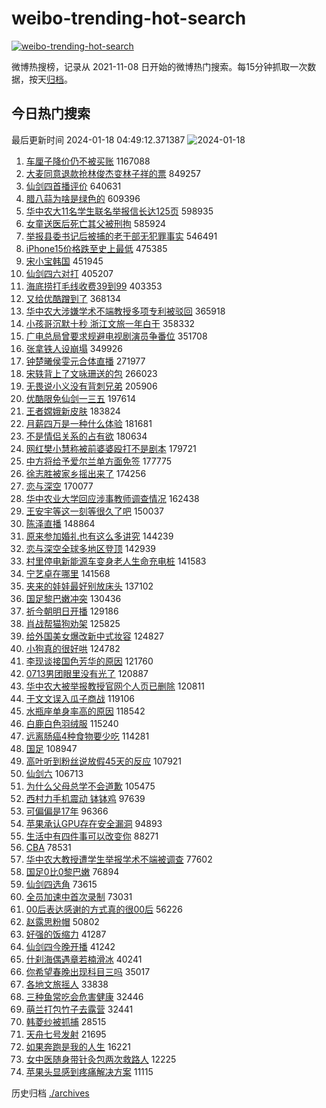 # weibo-trending-hot-search

[![weibo-trending-hot-search](https://github.com/ameizi/weibo-trending-hot-search/actions/workflows/ci.yml/badge.svg)](https://github.com/ameizi/weibo-trending-hot-search/actions/workflows/ci.yml)

微博热搜榜，记录从 2021-11-08 日开始的微博热门搜索。每15分钟抓取一次数据，按天[归档](./archives)。

## 今日热门搜索

<!-- BEGIN --> 
最后更新时间 2024-01-18 04:49:12.371387 
![2024-01-18](https://imgs-storage.s3.us-east-005.backblazeb2.com/20240118/2024-01-18.png?versionId=4_z8fbbed132d73df8689c40f13_f1107215e4f0e370d_d20240117_m204912_c005_v0501005_t0032_u01705524552309) 
1. [车厘子降价仍不被买账](https://s.weibo.com/weibo?q=%23%E8%BD%A6%E5%8E%98%E5%AD%90%E9%99%8D%E4%BB%B7%E4%BB%8D%E4%B8%8D%E8%A2%AB%E4%B9%B0%E8%B4%A6%23&t=31&band_rank=1&Refer=top) 1167088
1. [大麦同意退款抢林俊杰变林子祥的票](https://s.weibo.com/weibo?q=%23%E5%A4%A7%E9%BA%A6%E5%90%8C%E6%84%8F%E9%80%80%E6%AC%BE%E6%8A%A2%E6%9E%97%E4%BF%8A%E6%9D%B0%E5%8F%98%E6%9E%97%E5%AD%90%E7%A5%A5%E7%9A%84%E7%A5%A8%23&t=31&band_rank=12&Refer=top) 849257
1. [仙剑四首播评价](https://s.weibo.com/weibo?q=%E4%BB%99%E5%89%91%E5%9B%9B%E9%A6%96%E6%92%AD%E8%AF%84%E4%BB%B7&t=31&band_rank=2&Refer=top) 640631
1. [腊八蒜为啥是绿色的](https://s.weibo.com/weibo?q=%23%E8%85%8A%E5%85%AB%E8%92%9C%E4%B8%BA%E5%95%A5%E6%98%AF%E7%BB%BF%E8%89%B2%E7%9A%84%23&t=31&band_rank=3&Refer=top) 609396
1. [华中农大11名学生联名举报信长达125页](https://s.weibo.com/weibo?q=%23%E5%8D%8E%E4%B8%AD%E5%86%9C%E5%A4%A711%E5%90%8D%E5%AD%A6%E7%94%9F%E8%81%94%E5%90%8D%E4%B8%BE%E6%8A%A5%E4%BF%A1%E9%95%BF%E8%BE%BE125%E9%A1%B5%23&t=31&band_rank=4&Refer=top) 598935
1. [女童送医后死亡其父被刑拘](https://s.weibo.com/weibo?q=%23%E5%A5%B3%E7%AB%A5%E9%80%81%E5%8C%BB%E5%90%8E%E6%AD%BB%E4%BA%A1%E5%85%B6%E7%88%B6%E8%A2%AB%E5%88%91%E6%8B%98%23&t=31&band_rank=5&Refer=top) 585924
1. [举报县委书记后被捕的老干部无犯罪事实](https://s.weibo.com/weibo?q=%23%E4%B8%BE%E6%8A%A5%E5%8E%BF%E5%A7%94%E4%B9%A6%E8%AE%B0%E5%90%8E%E8%A2%AB%E6%8D%95%E7%9A%84%E8%80%81%E5%B9%B2%E9%83%A8%E6%97%A0%E7%8A%AF%E7%BD%AA%E4%BA%8B%E5%AE%9E%23&t=31&band_rank=6&Refer=top) 546491
1. [iPhone15价格跌至史上最低](https://s.weibo.com/weibo?q=%23iPhone15%E4%BB%B7%E6%A0%BC%E8%B7%8C%E8%87%B3%E5%8F%B2%E4%B8%8A%E6%9C%80%E4%BD%8E%23&t=31&band_rank=7&Refer=top) 475385
1. [宋小宝韩国](https://s.weibo.com/weibo?q=%E5%AE%8B%E5%B0%8F%E5%AE%9D%E9%9F%A9%E5%9B%BD&t=31&band_rank=8&Refer=top) 451945
1. [仙剑四六对打](https://s.weibo.com/weibo?q=%E4%BB%99%E5%89%91%E5%9B%9B%E5%85%AD%E5%AF%B9%E6%89%93&t=31&band_rank=9&Refer=top) 405207
1. [海底捞打毛线收费39到99](https://s.weibo.com/weibo?q=%23%E6%B5%B7%E5%BA%95%E6%8D%9E%E6%89%93%E6%AF%9B%E7%BA%BF%E6%94%B6%E8%B4%B939%E5%88%B099%23&t=31&band_rank=34&Refer=top) 403353
1. [又给优酷蹭到了](https://s.weibo.com/weibo?q=%E5%8F%88%E7%BB%99%E4%BC%98%E9%85%B7%E8%B9%AD%E5%88%B0%E4%BA%86&t=31&band_rank=10&Refer=top) 368134
1. [华中农大涉嫌学术不端教授多项专利被驳回](https://s.weibo.com/weibo?q=%23%E5%8D%8E%E4%B8%AD%E5%86%9C%E5%A4%A7%E6%B6%89%E5%AB%8C%E5%AD%A6%E6%9C%AF%E4%B8%8D%E7%AB%AF%E6%95%99%E6%8E%88%E5%A4%9A%E9%A1%B9%E4%B8%93%E5%88%A9%E8%A2%AB%E9%A9%B3%E5%9B%9E%23&t=31&band_rank=11&Refer=top) 365918
1. [小孩哥沉默十秒 浙江文旅一年白干](https://s.weibo.com/weibo?q=%E5%B0%8F%E5%AD%A9%E5%93%A5%E6%B2%89%E9%BB%98%E5%8D%81%E7%A7%92%20%E6%B5%99%E6%B1%9F%E6%96%87%E6%97%85%E4%B8%80%E5%B9%B4%E7%99%BD%E5%B9%B2&t=31&band_rank=15&Refer=top) 358332
1. [广电总局曾要求规避电视剧演员争番位](https://s.weibo.com/weibo?q=%23%E5%B9%BF%E7%94%B5%E6%80%BB%E5%B1%80%E6%9B%BE%E8%A6%81%E6%B1%82%E8%A7%84%E9%81%BF%E7%94%B5%E8%A7%86%E5%89%A7%E6%BC%94%E5%91%98%E4%BA%89%E7%95%AA%E4%BD%8D%23&t=31&band_rank=13&Refer=top) 351708
1. [张拿铁人设崩塌](https://s.weibo.com/weibo?q=%E5%BC%A0%E6%8B%BF%E9%93%81%E4%BA%BA%E8%AE%BE%E5%B4%A9%E5%A1%8C&t=31&band_rank=14&Refer=top) 349926
1. [钟楚曦侯雯元合体直播](https://s.weibo.com/weibo?q=%23%E9%92%9F%E6%A5%9A%E6%9B%A6%E4%BE%AF%E9%9B%AF%E5%85%83%E5%90%88%E4%BD%93%E7%9B%B4%E6%92%AD%23&t=31&band_rank=16&Refer=top) 271977
1. [宋轶背上了文咏珊送的包](https://s.weibo.com/weibo?q=%23%E5%AE%8B%E8%BD%B6%E8%83%8C%E4%B8%8A%E4%BA%86%E6%96%87%E5%92%8F%E7%8F%8A%E9%80%81%E7%9A%84%E5%8C%85%23&t=31&band_rank=17&Refer=top) 266023
1. [无畏说小义没有背刺兄弟](https://s.weibo.com/weibo?q=%23%E6%97%A0%E7%95%8F%E8%AF%B4%E5%B0%8F%E4%B9%89%E6%B2%A1%E6%9C%89%E8%83%8C%E5%88%BA%E5%85%84%E5%BC%9F%23&t=31&band_rank=18&Refer=top) 205906
1. [优酷限免仙剑一三五](https://s.weibo.com/weibo?q=%23%E4%BC%98%E9%85%B7%E9%99%90%E5%85%8D%E4%BB%99%E5%89%91%E4%B8%80%E4%B8%89%E4%BA%94%23&t=31&band_rank=19&Refer=top) 197614
1. [王者嫦娥新皮肤](https://s.weibo.com/weibo?q=%23%E7%8E%8B%E8%80%85%E5%AB%A6%E5%A8%A5%E6%96%B0%E7%9A%AE%E8%82%A4%23&t=31&band_rank=20&Refer=top) 183824
1. [月薪四万是一种什么体验](https://s.weibo.com/weibo?q=%23%E6%9C%88%E8%96%AA%E5%9B%9B%E4%B8%87%E6%98%AF%E4%B8%80%E7%A7%8D%E4%BB%80%E4%B9%88%E4%BD%93%E9%AA%8C%23&t=31&band_rank=21&Refer=top) 181681
1. [不是情侣关系的占有欲](https://s.weibo.com/weibo?q=%23%E4%B8%8D%E6%98%AF%E6%83%85%E4%BE%A3%E5%85%B3%E7%B3%BB%E7%9A%84%E5%8D%A0%E6%9C%89%E6%AC%B2%23&t=31&band_rank=22&Refer=top) 180634
1. [网红樊小慧称被前婆婆殴打不是剧本](https://s.weibo.com/weibo?q=%23%E7%BD%91%E7%BA%A2%E6%A8%8A%E5%B0%8F%E6%85%A7%E7%A7%B0%E8%A2%AB%E5%89%8D%E5%A9%86%E5%A9%86%E6%AE%B4%E6%89%93%E4%B8%8D%E6%98%AF%E5%89%A7%E6%9C%AC%23&t=31&band_rank=23&Refer=top) 179721
1. [中方将给予爱尔兰单方面免签](https://s.weibo.com/weibo?q=%23%E4%B8%AD%E6%96%B9%E5%B0%86%E7%BB%99%E4%BA%88%E7%88%B1%E5%B0%94%E5%85%B0%E5%8D%95%E6%96%B9%E9%9D%A2%E5%85%8D%E7%AD%BE%23&t=31&band_rank=24&Refer=top) 177775
1. [徐志胜被家乡摇出来了](https://s.weibo.com/weibo?q=%23%E5%BE%90%E5%BF%97%E8%83%9C%E8%A2%AB%E5%AE%B6%E4%B9%A1%E6%91%87%E5%87%BA%E6%9D%A5%E4%BA%86%23&t=31&band_rank=25&Refer=top) 174256
1. [恋与深空](https://s.weibo.com/weibo?q=%E6%81%8B%E4%B8%8E%E6%B7%B1%E7%A9%BA&t=31&band_rank=26&Refer=top) 170077
1. [华中农业大学回应涉事教师调查情况](https://s.weibo.com/weibo?q=%23%E5%8D%8E%E4%B8%AD%E5%86%9C%E4%B8%9A%E5%A4%A7%E5%AD%A6%E5%9B%9E%E5%BA%94%E6%B6%89%E4%BA%8B%E6%95%99%E5%B8%88%E8%B0%83%E6%9F%A5%E6%83%85%E5%86%B5%23&t=31&band_rank=27&Refer=top) 162438
1. [王安宇等这一刻等很久了吧](https://s.weibo.com/weibo?q=%E7%8E%8B%E5%AE%89%E5%AE%87%E7%AD%89%E8%BF%99%E4%B8%80%E5%88%BB%E7%AD%89%E5%BE%88%E4%B9%85%E4%BA%86%E5%90%A7&t=31&band_rank=43&Refer=top) 150037
1. [陈泽直播](https://s.weibo.com/weibo?q=%E9%99%88%E6%B3%BD%E7%9B%B4%E6%92%AD&t=31&band_rank=43&Refer=top) 148864
1. [原来参加婚礼也有这么多讲究](https://s.weibo.com/weibo?q=%23%E5%8E%9F%E6%9D%A5%E5%8F%82%E5%8A%A0%E5%A9%9A%E7%A4%BC%E4%B9%9F%E6%9C%89%E8%BF%99%E4%B9%88%E5%A4%9A%E8%AE%B2%E7%A9%B6%23&t=31&band_rank=28&Refer=top) 144239
1. [恋与深空全球多地区登顶](https://s.weibo.com/weibo?q=%23%E6%81%8B%E4%B8%8E%E6%B7%B1%E7%A9%BA%E5%85%A8%E7%90%83%E5%A4%9A%E5%9C%B0%E5%8C%BA%E7%99%BB%E9%A1%B6%23&t=31&band_rank=29&Refer=top) 142939
1. [村里停电新能源车变身老人生命充电桩](https://s.weibo.com/weibo?q=%23%E6%9D%91%E9%87%8C%E5%81%9C%E7%94%B5%E6%96%B0%E8%83%BD%E6%BA%90%E8%BD%A6%E5%8F%98%E8%BA%AB%E8%80%81%E4%BA%BA%E7%94%9F%E5%91%BD%E5%85%85%E7%94%B5%E6%A1%A9%23&t=31&band_rank=30&Refer=top) 141583
1. [宁艺卓在哪里](https://s.weibo.com/weibo?q=%23%E5%AE%81%E8%89%BA%E5%8D%93%E5%9C%A8%E5%93%AA%E9%87%8C%23&t=31&band_rank=31&Refer=top) 141568
1. [夹来的娃娃最好别放床头](https://s.weibo.com/weibo?q=%23%E5%A4%B9%E6%9D%A5%E7%9A%84%E5%A8%83%E5%A8%83%E6%9C%80%E5%A5%BD%E5%88%AB%E6%94%BE%E5%BA%8A%E5%A4%B4%23&t=31&band_rank=32&Refer=top) 137102
1. [国足黎巴嫩冲突](https://s.weibo.com/weibo?q=%E5%9B%BD%E8%B6%B3%E9%BB%8E%E5%B7%B4%E5%AB%A9%E5%86%B2%E7%AA%81&t=31&band_rank=33&Refer=top) 130436
1. [祈今朝明日开播](https://s.weibo.com/weibo?q=%23%E7%A5%88%E4%BB%8A%E6%9C%9D%E6%98%8E%E6%97%A5%E5%BC%80%E6%92%AD%23&t=31&band_rank=34&Refer=top) 129186
1. [肖战帮猫狗劝架](https://s.weibo.com/weibo?q=%23%E8%82%96%E6%88%98%E5%B8%AE%E7%8C%AB%E7%8B%97%E5%8A%9D%E6%9E%B6%23&t=31&band_rank=35&Refer=top) 125825
1. [给外国美女爆改新中式妆容](https://s.weibo.com/weibo?q=%23%E7%BB%99%E5%A4%96%E5%9B%BD%E7%BE%8E%E5%A5%B3%E7%88%86%E6%94%B9%E6%96%B0%E4%B8%AD%E5%BC%8F%E5%A6%86%E5%AE%B9%23&t=31&band_rank=36&Refer=top) 124827
1. [小狗真的很好哄](https://s.weibo.com/weibo?q=%E5%B0%8F%E7%8B%97%E7%9C%9F%E7%9A%84%E5%BE%88%E5%A5%BD%E5%93%84&t=31&band_rank=37&Refer=top) 124782
1. [李现谈接国色芳华的原因](https://s.weibo.com/weibo?q=%E6%9D%8E%E7%8E%B0%E8%B0%88%E6%8E%A5%E5%9B%BD%E8%89%B2%E8%8A%B3%E5%8D%8E%E7%9A%84%E5%8E%9F%E5%9B%A0&t=31&band_rank=38&Refer=top) 121760
1. [0713男团眼里没有光了](https://s.weibo.com/weibo?q=%230713%E7%94%B7%E5%9B%A2%E7%9C%BC%E9%87%8C%E6%B2%A1%E6%9C%89%E5%85%89%E4%BA%86%23&t=31&band_rank=39&Refer=top) 120887
1. [华中农大被举报教授官网个人页已删除](https://s.weibo.com/weibo?q=%23%E5%8D%8E%E4%B8%AD%E5%86%9C%E5%A4%A7%E8%A2%AB%E4%B8%BE%E6%8A%A5%E6%95%99%E6%8E%88%E5%AE%98%E7%BD%91%E4%B8%AA%E4%BA%BA%E9%A1%B5%E5%B7%B2%E5%88%A0%E9%99%A4%23&t=31&band_rank=40&Refer=top) 120811
1. [于文文误入瓜子商战](https://s.weibo.com/weibo?q=%E4%BA%8E%E6%96%87%E6%96%87%E8%AF%AF%E5%85%A5%E7%93%9C%E5%AD%90%E5%95%86%E6%88%98&t=31&band_rank=41&Refer=top) 119106
1. [水瓶座单身率高的原因](https://s.weibo.com/weibo?q=%E6%B0%B4%E7%93%B6%E5%BA%A7%E5%8D%95%E8%BA%AB%E7%8E%87%E9%AB%98%E7%9A%84%E5%8E%9F%E5%9B%A0&t=31&band_rank=42&Refer=top) 118542
1. [白鹿白色羽绒服](https://s.weibo.com/weibo?q=%23%E7%99%BD%E9%B9%BF%E7%99%BD%E8%89%B2%E7%BE%BD%E7%BB%92%E6%9C%8D%23&t=31&band_rank=43&Refer=top) 115240
1. [远离肠癌4种食物要少吃](https://s.weibo.com/weibo?q=%23%E8%BF%9C%E7%A6%BB%E8%82%A0%E7%99%8C4%E7%A7%8D%E9%A3%9F%E7%89%A9%E8%A6%81%E5%B0%91%E5%90%83%23&t=31&band_rank=44&Refer=top) 114281
1. [国足](https://s.weibo.com/weibo?q=%E5%9B%BD%E8%B6%B3&t=31&band_rank=45&Refer=top) 108947
1. [高叶听到粉丝说放假45天的反应](https://s.weibo.com/weibo?q=%23%E9%AB%98%E5%8F%B6%E5%90%AC%E5%88%B0%E7%B2%89%E4%B8%9D%E8%AF%B4%E6%94%BE%E5%81%8745%E5%A4%A9%E7%9A%84%E5%8F%8D%E5%BA%94%23&t=31&band_rank=35&Refer=top) 107921
1. [仙剑六](https://s.weibo.com/weibo?q=%E4%BB%99%E5%89%91%E5%85%AD&t=31&band_rank=46&Refer=top) 106713
1. [为什么父母总学不会道歉](https://s.weibo.com/weibo?q=%E4%B8%BA%E4%BB%80%E4%B9%88%E7%88%B6%E6%AF%8D%E6%80%BB%E5%AD%A6%E4%B8%8D%E4%BC%9A%E9%81%93%E6%AD%89&t=31&band_rank=47&Refer=top) 105475
1. [西村力手机震动 钵钵鸡](https://s.weibo.com/weibo?q=%E8%A5%BF%E6%9D%91%E5%8A%9B%E6%89%8B%E6%9C%BA%E9%9C%87%E5%8A%A8%20%E9%92%B5%E9%92%B5%E9%B8%A1&t=31&band_rank=48&Refer=top) 97639
1. [可偏偏是17年](https://s.weibo.com/weibo?q=%E5%8F%AF%E5%81%8F%E5%81%8F%E6%98%AF17%E5%B9%B4&t=31&band_rank=34&Refer=top) 96366
1. [苹果承认GPU存在安全漏洞](https://s.weibo.com/weibo?q=%23%E8%8B%B9%E6%9E%9C%E6%89%BF%E8%AE%A4GPU%E5%AD%98%E5%9C%A8%E5%AE%89%E5%85%A8%E6%BC%8F%E6%B4%9E%23&t=31&band_rank=49&Refer=top) 94893
1. [生活中有四件事可以改变你](https://s.weibo.com/weibo?q=%E7%94%9F%E6%B4%BB%E4%B8%AD%E6%9C%89%E5%9B%9B%E4%BB%B6%E4%BA%8B%E5%8F%AF%E4%BB%A5%E6%94%B9%E5%8F%98%E4%BD%A0&t=31&band_rank=50&Refer=top) 88271
1. [CBA](https://s.weibo.com/weibo?q=CBA&t=31&band_rank=49&Refer=top) 78531
1. [华中农大教授遭学生举报学术不端被调查](https://s.weibo.com/weibo?q=%23%E5%8D%8E%E4%B8%AD%E5%86%9C%E5%A4%A7%E6%95%99%E6%8E%88%E9%81%AD%E5%AD%A6%E7%94%9F%E4%B8%BE%E6%8A%A5%E5%AD%A6%E6%9C%AF%E4%B8%8D%E7%AB%AF%E8%A2%AB%E8%B0%83%E6%9F%A5%23&t=31&band_rank=21&Refer=top) 77602
1. [国足0比0黎巴嫩](https://s.weibo.com/weibo?q=%23%E5%9B%BD%E8%B6%B30%E6%AF%940%E9%BB%8E%E5%B7%B4%E5%AB%A9%23&t=31&band_rank=50&Refer=top) 76894
1. [仙剑四选角](https://s.weibo.com/weibo?q=%E4%BB%99%E5%89%91%E5%9B%9B%E9%80%89%E8%A7%92&t=31&band_rank=44&Refer=top) 73615
1. [全员加速中首次录制](https://s.weibo.com/weibo?q=%23%E5%85%A8%E5%91%98%E5%8A%A0%E9%80%9F%E4%B8%AD%E9%A6%96%E6%AC%A1%E5%BD%95%E5%88%B6%23&t=31&band_rank=35&Refer=top) 73031
1. [00后表达感谢的方式真的很00后](https://s.weibo.com/weibo?q=%2300%E5%90%8E%E8%A1%A8%E8%BE%BE%E6%84%9F%E8%B0%A2%E7%9A%84%E6%96%B9%E5%BC%8F%E7%9C%9F%E7%9A%84%E5%BE%8800%E5%90%8E%23&t=31&band_rank=44&Refer=top) 56226
1. [赵露思粉帽](https://s.weibo.com/weibo?q=%23%E8%B5%B5%E9%9C%B2%E6%80%9D%E7%B2%89%E5%B8%BD%23&t=31&band_rank=49&Refer=top) 50802
1. [好强的饭缩力](https://s.weibo.com/weibo?q=%E5%A5%BD%E5%BC%BA%E7%9A%84%E9%A5%AD%E7%BC%A9%E5%8A%9B&t=31&band_rank=39&Refer=top) 41287
1. [仙剑四今晚开播](https://s.weibo.com/weibo?q=%23%E4%BB%99%E5%89%91%E5%9B%9B%E4%BB%8A%E6%99%9A%E5%BC%80%E6%92%AD%23&t=31&band_rank=33&Refer=top) 41242
1. [什刹海偶遇章若楠滑冰](https://s.weibo.com/weibo?q=%23%E4%BB%80%E5%88%B9%E6%B5%B7%E5%81%B6%E9%81%87%E7%AB%A0%E8%8B%A5%E6%A5%A0%E6%BB%91%E5%86%B0%23&t=31&band_rank=44&Refer=top) 40241
1. [你希望春晚出现科目三吗](https://s.weibo.com/weibo?q=%23%E4%BD%A0%E5%B8%8C%E6%9C%9B%E6%98%A5%E6%99%9A%E5%87%BA%E7%8E%B0%E7%A7%91%E7%9B%AE%E4%B8%89%E5%90%97%23&t=31&band_rank=48&Refer=top) 35017
1. [各地文旅摇人](https://s.weibo.com/weibo?q=%E5%90%84%E5%9C%B0%E6%96%87%E6%97%85%E6%91%87%E4%BA%BA&t=31&band_rank=36&Refer=top) 33838
1. [三种鱼常吃会危害健康](https://s.weibo.com/weibo?q=%E4%B8%89%E7%A7%8D%E9%B1%BC%E5%B8%B8%E5%90%83%E4%BC%9A%E5%8D%B1%E5%AE%B3%E5%81%A5%E5%BA%B7&t=31&band_rank=49&Refer=top) 32446
1. [萌兰打包竹子去露营](https://s.weibo.com/weibo?q=%23%E8%90%8C%E5%85%B0%E6%89%93%E5%8C%85%E7%AB%B9%E5%AD%90%E5%8E%BB%E9%9C%B2%E8%90%A5%23&t=31&band_rank=50&Refer=top) 32441
1. [韩菱纱被抓捕](https://s.weibo.com/weibo?q=%E9%9F%A9%E8%8F%B1%E7%BA%B1%E8%A2%AB%E6%8A%93%E6%8D%95&t=31&band_rank=46&Refer=top) 28515
1. [天舟七号发射](https://s.weibo.com/weibo?q=%23%E5%A4%A9%E8%88%9F%E4%B8%83%E5%8F%B7%E5%8F%91%E5%B0%84%23&t=31&band_rank=40&Refer=top) 21695
1. [如果奔跑是我的人生](https://s.weibo.com/weibo?q=%E5%A6%82%E6%9E%9C%E5%A5%94%E8%B7%91%E6%98%AF%E6%88%91%E7%9A%84%E4%BA%BA%E7%94%9F&t=31&band_rank=49&Refer=top) 16221
1. [女中医随身带针灸包两次救路人](https://s.weibo.com/weibo?q=%23%E5%A5%B3%E4%B8%AD%E5%8C%BB%E9%9A%8F%E8%BA%AB%E5%B8%A6%E9%92%88%E7%81%B8%E5%8C%85%E4%B8%A4%E6%AC%A1%E6%95%91%E8%B7%AF%E4%BA%BA%23&t=31&band_rank=50&Refer=top) 12225
1. [苹果头显感到疼痛解决方案](https://s.weibo.com/weibo?q=%23%E8%8B%B9%E6%9E%9C%E5%A4%B4%E6%98%BE%E6%84%9F%E5%88%B0%E7%96%BC%E7%97%9B%E8%A7%A3%E5%86%B3%E6%96%B9%E6%A1%88%23&t=31&band_rank=50&Refer=top) 11115
<!-- END -->

历史归档 [./archives](./archives)

